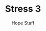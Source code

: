 ---
image: /assets/img/kl/kl_stress_3.png
title: Stress 3
number: 3
categories:
  - Meditations
  - Life
  - Stress
author: Hope Staff
notes: Stress 3
embed: >-
  EMBED_GOES_HERE
transcript: >-
  SOME LINES OF TEXT START HERE
---